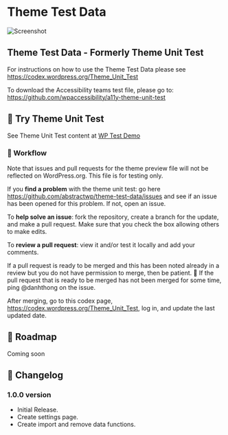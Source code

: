 # Theme Test Data

![Screenshot](https://demotest.abstractwp.com/wp-content/uploads/2022/08/theme-test-data-setting.jpg)

## Theme Test Data - Formerly Theme Unit Test

For instructions on how to use the Theme Test Data please see
<https://codex.wordpress.org/Theme_Unit_Test>

To download the Accessibility teams test file, please go to:
<https://github.com/wpaccessibility/a11y-theme-unit-test>

## :movie_camera: Try Theme Unit Test

See Theme Unit Test content at [WP Test Demo](https://demotest.abstractwp.com/)

### :construction_worker: Workflow

Note that issues and pull requests for the theme preview file will not be reflected on WordPress.org. This file is for testing only.

If you **find a problem** with the theme unit test: go here <https://github.com/abstractwp/theme-test-data/issues> and see if an issue has been opened for this problem.  If not, open an issue.

To **help solve an issue**: fork the repository, create a branch for the update, and make a pull request. Make sure that you check the box allowing others to make edits.

To **review a pull request**: view it and/or test it locally and add your comments.

If a pull request is ready to be merged and this has been noted already in a review but you do not have permission to merge, then be patient. :slightly_smiling_face: If the pull request that is ready to be merged has not been merged for some time, ping @danhthong on the issue.

After merging, go to this codex page, <https://codex.wordpress.org/Theme_Unit_Test>, log in, and update the last updated date.

## :dart: Roadmap

Coming soon

## :scroll: Changelog

### 1.0.0 version

* Initial Release.
* Create settings page.
* Create import and remove data functions.
